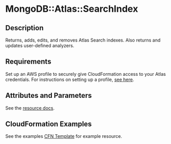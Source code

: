 # MongoDB::Atlas::SearchIndex

## Description
Returns, adds, edits, and removes Atlas Search indexes. Also returns and updates user-defined analyzers.

## Requirements

Set up an AWS profile to securely give CloudFormation access to your Atlas credentials.
For instructions on setting up a profile, [see here](/README.md#mongodb-atlas-api-keys-credential-management).

## Attributes and Parameters

See the [resource docs](./docs/README.md).

## CloudFormation Examples

See the examples [CFN Template](/examples/search-index/searchIndex.json) for example resource.
